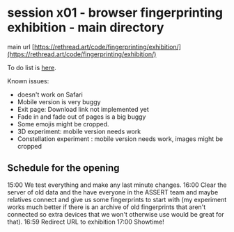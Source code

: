 # session x01 - browser fingerprinting exhibition - main directory

main url [https://rethread.art/code/fingerprinting/exhibition/](https://rethread.art/code/fingerprinting/exhibition/)

To do list is [here](https://github.com/castor-software/rethread/issues/22).

Known issues:
* doesn't work on Safari
* Mobile version is very buggy
* Exit page: Download link not implemented yet
* Fade in and fade out of pages is a big buggy
* Some emojis might be cropped.
* 3D experiment: mobile version needs work
* Constellation experiment : mobile version needs work, images might be cropped


## Schedule for the opening
15:00 We test everything and make any last minute changes.
16:00 Clear the server of old data and the have everyone in the ASSERT team and maybe relatives connect and give us some fingerprints to start with (my experiment works much better if there is an archive of old fingerprints that aren't connected so extra devices that we won't otherwise use would be great for that).
16:59 Redirect URL to exhibition
17:00 Showtime!

